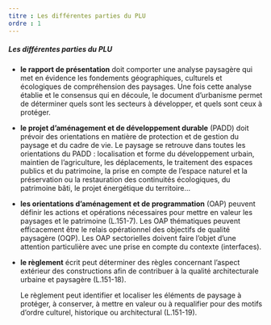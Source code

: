 ```yaml
---
titre : Les différentes parties du PLU
ordre : 1
---
```

##### Les différentes parties du PLU
- **le rapport de présentation** doit comporter une analyse paysagère qui met en évidence les fondements géographiques, culturels et écologiques de compréhension des paysages. Une fois cette analyse établie et le consensus qui en découle, le document d’urbanisme permet de déterminer quels sont les secteurs à développer, et quels sont ceux à protéger. 
 - **le projet d’aménagement et de développement durable** (PADD) doit prévoir des orientations en matière de protection et de gestion du paysage et du cadre de vie.
Le paysage se retrouve dans toutes les orientations du PADD : localisation et forme du développement urbain, maintien de l’agriculture, les déplacements, le traitement des espaces publics et du patrimoine, la prise en compte de l’espace naturel et la préservation ou  la restauration des continuités écologiques, du patrimoine bâti, le projet énergétique du territoire...
- **les orientations d’aménagement et de programmation** (OAP) peuvent définir les actions et opérations nécessaires pour mettre en valeur les paysages et le patrimoine (L.151-7).
Les OAP thématiques peuvent efficacement être le relais opérationnel des objectifs de qualité paysagère (OQP). Les OAP sectorielles doivent faire l’objet d’une attention particulière avec une prise en compte du contexte (interfaces).
 - **le règlement** écrit peut déterminer des règles concernant l’aspect extérieur des constructions afin de contribuer à la qualité architecturale urbaine et paysagère (L.151-18).
      
      Le règlement peut identifier et localiser les éléments de paysage à protéger, à conserver, à mettre en valeur ou à requalifier pour des motifs d’ordre culturel, historique ou architectural (L.151-19).